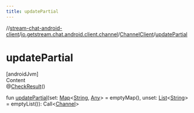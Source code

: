 ```yaml
---
title: updatePartial
---
```

//[stream-chat-android-client](../../../index.md)/[io.getstream.chat.android.client.channel](../index.md)/[ChannelClient](index.md)/[updatePartial](updatePartial.md)



# updatePartial  
[androidJvm]  
Content  
@[CheckResult](https://developer.android.com/reference/kotlin/androidx/annotation/CheckResult.html)()  
  
fun [updatePartial](updatePartial.md)(set: [Map](https://kotlinlang.org/api/latest/jvm/stdlib/kotlin.collections/-map/index.html)&lt;[String](https://kotlinlang.org/api/latest/jvm/stdlib/kotlin/-string/index.html), [Any](https://kotlinlang.org/api/latest/jvm/stdlib/kotlin/-any/index.html)&gt; = emptyMap(), unset: [List](https://kotlinlang.org/api/latest/jvm/stdlib/kotlin.collections/-list/index.html)&lt;[String](https://kotlinlang.org/api/latest/jvm/stdlib/kotlin/-string/index.html)&gt; = emptyList()): Call&lt;[Channel](../../io.getstream.chat.android.client.models/Channel/index.md)&gt;  



